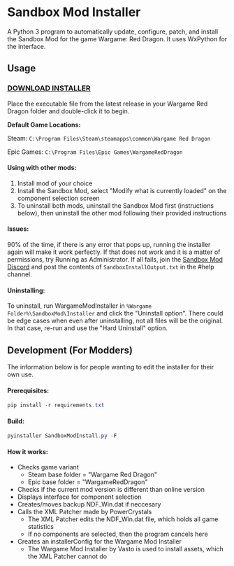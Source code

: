 # Sandbox Mod Installer

A Python 3 program to automatically update, configure, patch, and install the Sandbox Mod for the game Wargame: Red Dragon. It uses WxPython for the interface.

## Usage
### **[DOWNLOAD INSTALLER](https://github.com/TheWRDNoob/Sandbox-Mod-Installer/releases/latest/download/SandboxModInstall.exe "DOWNLOAD INSTALLER")**

Place the executable file from the latest release in your Wargame Red Dragon folder and double-click it to begin.  

**Default Game Locations:**

Steam: `C:\Program Files\Steam\steamapps\common\Wargame Red Dragon`

Epic Games: `C:\Program Files\Epic Games\WargameRedDragon`

#### Using with other mods:
1. Install mod of your choice
2. Install the Sandbox Mod, select "Modify what is currently loaded" on the component selection screen
3. To uninstall both mods, uninstall the Sandbox Mod first (instructions below), then uninstall the other mod following their provided instructions

#### Issues:
90% of the time, if there is any error that pops up, running the installer again will make it work perfectly. If that does not work and it is a matter of permissions, try Running as Administrator. If all fails, join the [Sandbox Mod Discord](https://discord.gg/s9TgvkQ "Sandbox Mod Discord") and post the contents of `SandboxInstallOutput.txt` in the #help channel.

#### Uninstalling:
To uninstall, run WargameModInstaller in `%Wargame Folder%\SandboxMod\Installer` and click the "Uninstall option". There could be edge cases when even after uninstalling, not all files will be the original. In that case, re-run and use the "Hard Uninstall" option.



## Development (For Modders)
The information below is for people wanting to edit the installer for their own use.

#### Prerequisites:
```powershell
pip install -r requirements.txt
```

#### Build:
```powershell
pyinstaller SandboxModInstall.py -F
```

#### How it works:
+ Checks game variant
    + Steam base folder = "Wargame Red Dragon"
    + Epic base folder = "WargameRedDragon"
+ Checks if the current mod version is different than online version
+ Displays interface for component selection
+ Creates/moves backup NDF_Win.dat if neccesary 
+ Calls the XML Patcher made by PowerCrystals
    + The XML Patcher edits the NDF_Win.dat file, which holds all game statistics
    + If no components are selected, then the program cancels here
+ Creates an installerConfig for the Wargame Mod Installer
    + The Wargame Mod Installer by Vasto is used to install assets, which the XML Patcher cannot do
